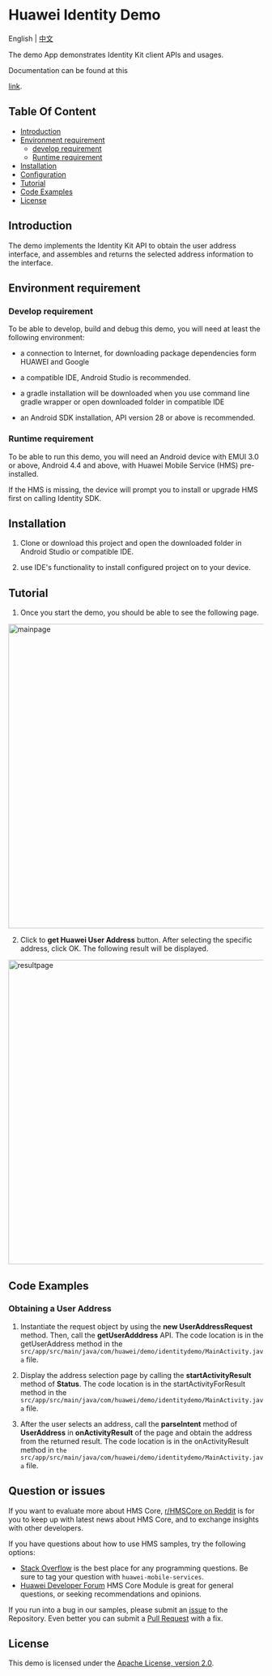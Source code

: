 # Huawei Identity Demo

English | [中文](README_ZH.md)

The demo App demonstrates Identity Kit client APIs and usages. 

Documentation can be found at this 

[link](https://developer.huawei.com/consumer/en/doc/development/HMSCore-Guides/introduction-0000001050040471).


## Table Of Content

- [Introduction](#introduction)
- [Environment requirement](#environment-requirement)
  - [develop requirement](#develop-requirement)
  - [Runtime requirement](#runtime-requirement)
- [Installation](#installation)
- [Configuration](#configuration)
- [Tutorial](#tutorial)
- [Code Examples](#code-examples)
- [License](#license)  


## Introduction

The demo implements the Identity Kit API to obtain the user address interface, and assembles and returns the selected address information to the interface.


## Environment requirement

### Develop requirement

To be able to develop, build and debug this demo, you will need at least the following environment:

* a connection to Internet, for downloading package dependencies form HUAWEI and Google

* a compatible IDE, Android Studio is recommended.

* a gradle installation will be downloaded when you use command line gradle wrapper or 
    open downloaded folder in compatible IDE

* an Android SDK installation, API version 28 or above is recommended.

### Runtime requirement

To be able to run this demo, you will need an Android device with EMUI 3.0 or above, 
Android 4.4 and above, with Huawei Mobile Service (HMS) pre-installed.

If the HMS is missing, the device will prompt you to install or upgrade HMS first on calling Identity SDK.


## Installation

1. Clone or download this project and open the downloaded folder in Android Studio or compatible IDE.

2. use IDE's functionality to install configured project on to your device.


## Tutorial

1. Once you start the demo, you should be able to see the following page.
<img src="images/en-us_image_0210355807.png" alt="mainpage" height="600"/>

2. Click to **get Huawei User Address** button. After selecting the specific address, click OK. The following result will be displayed.
<img src="images/en-us_image_0210355809.png" alt="resultpage" height="600"/>


## Code Examples

### Obtaining a User Address

1. Instantiate the request object by using the **new UserAddressRequest** method. Then, call the **getUserAdddress** API.
   The code location is in the getUserAddress method in the `src/app/src/main/java/com/huawei/demo/identitydemo/MainActivity.java` file.

2. Display the address selection page by calling the **startActivityResult** method of **Status**.
   The code location is in the startActivityForResult method in the `src/app/src/main/java/com/huawei/demo/identitydemo/MainActivity.java` file.

3. After the user selects an address, call the **parseIntent** method of **UserAddress** in **onActivityResult** of the page and obtain the address from the returned result.
   The code location is in the onActivityResult method in `the src/app/src/main/java/com/huawei/demo/identitydemo/MainActivity.java` file.

## Question or issues
If you want to evaluate more about HMS Core, [r/HMSCore on Reddit](https://www.reddit.com/r/HuaweiDevelopers/) is for you to keep up with latest news about HMS Core, and to exchange insights with other developers.

If you have questions about how to use HMS samples, try the following options:
- [Stack Overflow](https://stackoverflow.com/questions/tagged/huawei-mobile-services?tab=Frequent) is the best place for any programming questions. Be sure to tag your question with 
`huawei-mobile-services`.
- [Huawei Developer Forum](https://forums.developer.huawei.com/forumPortal/en/home?fid=0101187876626530001) HMS Core Module is great for general questions, or seeking recommendations and opinions.

If you run into a bug in our samples, please submit an [issue](https://github.com/HMS-Core/hms-identity-demo/issues) to the Repository. Even better you can submit a [Pull Request](https://github.com/HMS-Core/hms-identity-demo/pulls) with a fix.

## License

This demo is licensed under the [Apache License, version 2.0](http://www.apache.org/licenses/LICENSE-2.0).
